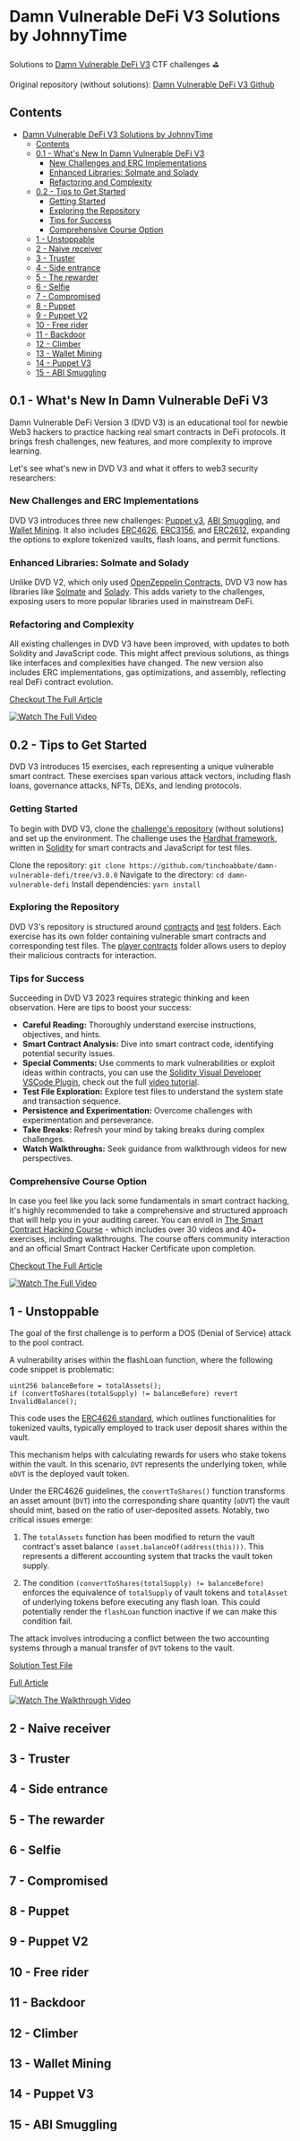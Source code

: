 # Damn Vulnerable DeFi V3 Solutions by JohnnyTime

Solutions to [Damn Vulnerable DeFi V3](https://www.damnvulnerabledefi.xyz/) CTF challenges ⛳️ 

Original repository (without solutions): [Damn Vulnerable DeFi V3 Github](https://github.com/tinchoabbate/damn-vulnerable-defi/tree/v3.0.0)

## Contents

- [Damn Vulnerable DeFi V3 Solutions by JohnnyTime](#damn-vulnerable-defi-v3-solutions-by-johnnytime)
  - [Contents](#contents)
  - [0.1 - What's New In Damn Vulnerable DeFi V3](#01---whats-new-in-damn-vulnerable-defi-v3)
    - [New Challenges and ERC Implementations](#new-challenges-and-erc-implementations)
    - [Enhanced Libraries: Solmate and Solady](#enhanced-libraries-solmate-and-solady)
    - [Refactoring and Complexity](#refactoring-and-complexity)
  - [0.2 - Tips to Get Started](#02---tips-to-get-started)
    - [Getting Started](#getting-started)
    - [Exploring the Repository](#exploring-the-repository)
    - [Tips for Success](#tips-for-success)
    - [Comprehensive Course Option](#comprehensive-course-option)
  - [1 - Unstoppable](#1---unstoppable)
  - [2 - Naive receiver](#2---naive-receiver)
  - [3 - Truster](#3---truster)
  - [4 - Side entrance](#4---side-entrance)
  - [5 - The rewarder](#5---the-rewarder)
  - [6 - Selfie](#6---selfie)
  - [7 - Compromised](#7---compromised)
  - [8 - Puppet](#8---puppet)
  - [9 - Puppet V2](#9---puppet-v2)
  - [10 - Free rider](#10---free-rider)
  - [11 - Backdoor](#11---backdoor)
  - [12 - Climber](#12---climber)
  - [13 - Wallet Mining](#13---wallet-mining)
  - [14 - Puppet V3](#14---puppet-v3)
  - [15 - ABI Smuggling](#15---abi-smuggling)

## 0.1 - What's New In Damn Vulnerable DeFi V3
Damn Vulnerable DeFi Version 3 (DVD V3) is an educational tool for newbie Web3 hackers to practice hacking real smart contracts in DeFi protocols. It brings fresh challenges, new features, and more complexity to improve learning.

Let's see what's new in DVD V3 and what it offers to web3 security researchers:

### New Challenges and ERC Implementations
DVD V3 introduces three new challenges: [Puppet v3](https://www.damnvulnerabledefi.xyz/challenges/puppet-v3/), [ABI Smuggling](https://www.damnvulnerabledefi.xyz/challenges/abi-smuggling/), and [Wallet Mining](https://www.damnvulnerabledefi.xyz/challenges/wallet-mining/). It also includes [ERC4626](https://ethereum.org/en/developers/docs/standards/tokens/erc-4626/), [ERC3156](https://eips.ethereum.org/EIPS/eip-3156), and [ERC2612](https://eips.ethereum.org/EIPS/eip-2612), expanding the options to explore tokenized vaults, flash loans, and permit functions.

### Enhanced Libraries: Solmate and Solady
Unlike DVD V2, which only used [OpenZeppelin Contracts](https://www.openzeppelin.com/contracts), DVD V3 now has libraries like [Solmate](https://github.com/transmissions11/solmate) and [Solady](https://github.com/Vectorized/solady). This adds variety to the challenges, exposing users to more popular libraries used in mainstream DeFi.

### Refactoring and Complexity
All existing challenges in DVD V3 have been improved, with updates to both Solidity and JavaScript code. This might affect previous solutions, as things like interfaces and complexities have changed. The new version also includes ERC implementations, gas optimizations, and assembly, reflecting real DeFi contract evolution.

[Checkout The Full Article](https://medium.com/@JohnnyTime/damn-vulnerable-defi-version-3-whats-new-87d7e7eaf0f1)

[![Watch The Full Video](https://i.imgur.com/MmnxrGB.jpg)](https://www.youtube.com/watch?v=CfR1CcO8lEI)

## 0.2 - Tips to Get Started
DVD V3 introduces 15 exercises, each representing a unique vulnerable smart contract. These exercises span various attack vectors, including flash loans, governance attacks, NFTs, DEXs, and lending protocols.

### Getting Started
To begin with DVD V3, clone the [challenge's repository](https://github.com/tinchoabbate/damn-vulnerable-defi/tree/v3.0.0) (without solutions) and set up the environment. 
The challenge uses the [Hardhat framework](https://hardhat.org/), written in [Solidity](https://docs.soliditylang.org/en/v0.8.21/) for smart contracts and JavaScript for test files.

Clone the repository: `git clone https://github.com/tinchoabbate/damn-vulnerable-defi/tree/v3.0.0`
Navigate to the directory: `cd damn-vulnerable-defi`
Install dependencies: `yarn install`

### Exploring the Repository
DVD V3's repository is structured around [contracts](./contracts/) and [test](./test/) folders. Each exercise has its own folder containing vulnerable smart contracts and corresponding test files. The [player contracts](./contracts/player-contracts/) folder allows users to deploy their malicious contracts for interaction.

### Tips for Success

Succeeding in DVD V3 2023 requires strategic thinking and keen observation. Here are tips to boost your success:

- **Careful Reading:** Thoroughly understand exercise instructions, objectives, and hints.
- **Smart Contract Analysis:** Dive into smart contract code, identifying potential security issues.
- **Special Comments:** Use comments to mark vulnerabilities or exploit ideas within contracts, you can use the [Solidity Visual Developer VSCode Plugin](https://marketplace.visualstudio.com/items?itemName=tintinweb.solidity-visual-auditor), check out the full [video tutorial](https://www.youtube.com/watch?v=Bpt2Yn9AlIU).
- **Test File Exploration:** Explore test files to understand the system state and transaction sequence.
- **Persistence and Experimentation:** Overcome challenges with experimentation and perseverance.
- **Take Breaks:** Refresh your mind by taking breaks during complex challenges.
- **Watch Walkthroughs:** Seek guidance from walkthrough videos for new perspectives.

### Comprehensive Course Option
In case you feel like you lack some fundamentals in smart contract hacking, it's highly recommended to take a comprehensive and structured approach that will help you in your auditing career.
You can enroll in [The Smart Contract Hacking Course](https://smartcontractshacking.com/) - which includes over 30 videos and 40+ exercises, including walkthroughs. The course offers community interaction and an official Smart Contract Hacker Certificate upon completion.

[Checkout The Full Article](https://medium.com/@JohnnyTime/getting-started-with-damn-vulnerable-defi-v3-2023-a-comprehensive-guide-34599983ee1b)

[![Watch The Full Video](https://i.imgur.com/3knz9eX.jpg)](https://www.youtube.com/watch?v=ssqjWX96Smc)

## 1 - Unstoppable

The goal of the first challenge is to perform a DOS (Denial of Service) attack to the pool contract.

A vulnerability arises within the flashLoan function, where the following code snippet is problematic:

```solidity
uint256 balanceBefore = totalAssets();
if (convertToShares(totalSupply) != balanceBefore) revert InvalidBalance();
```

This code uses the [ERC4626 standard](https://ethereum.org/en/developers/docs/standards/tokens/erc-4626/), which outlines functionalities for tokenized vaults, typically employed to track user deposit shares within the vault. 

This mechanism helps with calculating rewards for users who stake tokens within the vault. In this scenario, `DVT` represents the underlying token, while `oDVT` is the deployed vault token.

Under the ERC4626 guidelines, the `convertToShares()` function transforms an asset amount (`DVT`) into the corresponding share quantity (`oDVT`) the vault should mint, based on the ratio of user-deposited assets. Notably, two critical issues emerge:


1. The `totalAssets` function has been modified to return the vault contract's asset balance `(asset.balanceOf(address(this)))`. This represents a different accounting system that tracks the vault token supply.

2. The condition `(convertToShares(totalSupply) != balanceBefore)` enforces the equivalence of `totalSupply` of vault tokens and `totalAsset` of underlying tokens before executing any flash loan. This could potentially render the `flashLoan` function inactive if we can make this condition fail.

The attack involves introducing a conflict between the two accounting systems through a manual transfer of `DVT` tokens to the vault.


[Solution Test File](./test/unstoppable/unstoppable.challenge.ts)

[Full Article](https://medium.com/@JohnnyTime)

[![Watch The Walkthrough Video](https://i.imgur.com/kpgRtUq.jpg)](https://www.youtube.com/@JohnnyTime)

## 2 - Naive receiver

## 3 - Truster

## 4 - Side entrance

## 5 - The rewarder

## 6 - Selfie

## 7 - Compromised

## 8 - Puppet

## 9 - Puppet V2

## 10 - Free rider

## 11 - Backdoor

## 12 - Climber

## 13 - Wallet Mining

## 14 - Puppet V3

## 15 - ABI Smuggling